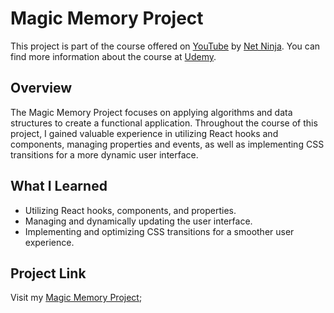 # Magic Memory Project

This project is part of the course offered on [YouTube](https://youtube.com/playlist?list=PL4cUxeGkcC9iQ7g2eoNXHCJBBBz40S_Lm&si=vNINE9wyCogojBfj) by [Net Ninja](https://www.youtube.com/@NetNinja). You can find more information about the course at [Udemy](https://www.udemy.com/course/build-web-apps-with-react-firebase/).

## Overview

The Magic Memory Project focuses on applying algorithms and data structures to create a functional application. Throughout the course of this project, I gained valuable experience in utilizing React hooks and components, managing properties and events, as well as implementing CSS transitions for a more dynamic user interface.

## What I Learned

- Utilizing React hooks, components, and properties.
- Managing and dynamically updating the user interface.
- Implementing and optimizing CSS transitions for a smoother user experience.

## Project Link

Visit my [Magic Memory Project](https://stefaniapaduraru.github.io/magic-memory/);

